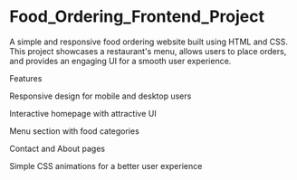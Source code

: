# Food_Ordering_Frontend_Project
A simple and responsive food ordering website built using HTML and CSS. This project showcases a restaurant's menu, allows users to place orders, and provides an engaging UI for a smooth user experience.

Features

Responsive design for mobile and desktop users

Interactive homepage with attractive UI

Menu section with food categories

Contact and About pages

Simple CSS animations for a better user experience
